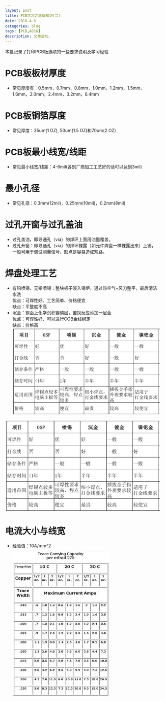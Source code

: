 ```yaml
---
layout: post
title: PCB学习之基础知识(二)
date: 2018-4-6
categories: blog
tags: [PCB,AD16]
description: 文章金句。
---
```

本篇记录了打印PCB板选项的一些要求说明及学习经验

# PCB板板材厚度  
* 常见厚度有：0.5mm，0.7mm，0.8mm，1.0mm，1.2mm，1.5mm，1.6mm，2.0mm，2.4mm，3.2mm，6.4mm  

# PCB板铜箔厚度  
* 常见厚度：35um(1 OZ), 50um(1.5 OZ)和70um(2 OZ)  

# PCB板最小线宽/线距  
* 常见最小线宽/线距：4-6mil(各别厂商加工工艺好的话可以达到3mil)  

# 最小孔径
* 常见孔径：0.3mm(12mil)，0.25mm(10mil)，0.2mm(8mil)  

# 过孔开窗与过孔盖油  
* 过孔盖油，即导通孔（via）的焊环上面用油墨覆盖。  
* 过孔开窗：即导通孔（via）的焊环裸露（如元件焊盘一样裸露出来）上锡，一般可用于调试测量信号，缺点是容易造成短路。  

# 焊盘处理工艺  
* 有铅喷锡、无铅喷锡：整块板子浸入锡炉，通过热空气+风刀整平，最后清洁水洗  
  优点：可焊性好、工艺简单、价格便宜  
  缺点：平整度不高  
* 沉金：铜面上化学沉积镍磷层，置换反应添加一层金  
  优点：可焊性好、可以进行COB金线绑定  
  缺点：价格高  
![PCB](https://github.com/SKYESCAPE/SKYESCAPE.GITHUB.IO/raw/master/article_image/3_1.jpg)

<div style="align: center"><img src="https://github.com/SKYESCAPE/SKYESCAPE.GITHUB.IO/raw/master/article_image/3_1.jpg"/></div>



# 电流大小与线宽
* 经验值：10A/mm^2  
![PCB1](https://github.com/SKYESCAPE/SKYESCAPE.GITHUB.IO/raw/master/article_image/3_2.jpg)

